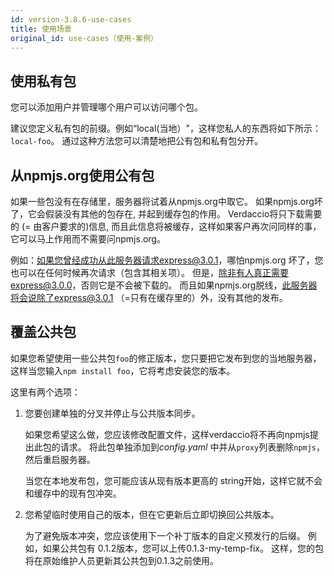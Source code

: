 ```yaml
---
id: version-3.8.6-use-cases
title: 使用场景
original_id: use-cases（使用-案例）
---
```

## 使用私有包

您可以添加用户并管理哪个用户可以访问哪个包。

建议您定义私有包的前缀。例如“local(当地）"，这样您私人的东西将如下所示：`local-foo`。 通过这种方法您可以清楚地把公有包和私有包分开。

## 从npmjs.org使用公有包

如果一些包没有在存储里，服务器将试着从npmjs.org中取它。 如果npmjs.org坏了，它会假装没有其他的包存在, 并起到缓存包的作用。 Verdaccio将只下载需要的 (= 由客户要求的)信息, 而且此信息将被缓存，这样如果客户再次问同样的事，它可以马上作用而不需要问npmjs.org。

例如：如果您曾经成功从此服务器请求express@3.0.1，哪怕npmjs.org 坏了，您也可以在任何时候再次请求（包含其相关项）。 但是，除非有人真正需要express@3.0.0，否则它是不会被下载的。 而且如果npmjs.org脱线，此服务器将会说除了express@3.0.1 （=只有在缓存里的）外，没有其他的发布。

## 覆盖公共包

如果您希望使用一些公共包`foo`的修正版本，您只要把它发布到您的当地服务器，这样当您输入`npm install foo`，它将考虑安装您的版本。

这里有两个选项：

1. 您要创建单独的分叉并停止与公共版本同步。
    
    如果您希望这么做，您应该修改配置文件，这样verdaccio将不再向npmjs提出此包的请求。 将此包单独添加到*config.yaml* 中并从`proxy`列表删除`npmjs`，然后重启服务器。
    
    当您在本地发布包，您可能应该从现有版本更高的 string开始，这样它就不会和缓存中的现有包冲突。

2. 您希望临时使用自己的版本，但在它更新后立即切换回公共版本。
    
    为了避免版本冲突，您应该使用下一个补丁版本的自定义预发行的后缀。 例如，如果公共包有 0.1.2版本，您可以上传0.1.3-my-temp-fix。 这样，您的包将在原始维护人员更新其公共包到0.1.3之前使用。